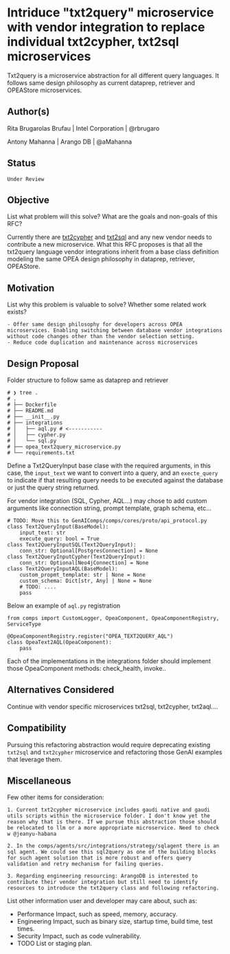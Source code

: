 # Intriduce "txt2query" microservice with vendor integration to replace individual txt2cypher, txt2sql microservices

Txt2query is a microservice abstraction for all different query languages. It follows same design philosophy as current dataprep, retriever and OPEAStore microservices.  

## Author(s)

Rita Brugarolas Brufau  |  Intel Corporation  |  @rbrugaro

Antony Mahanna  |  Arango DB  |  @aMahanna 

## Status

`Under Review`

## Objective

List what problem will this solve? What are the goals and non-goals of this RFC?

Currently there are [txt2cypher](https://github.com/opea-project/GenAIComps/tree/main/comps/text2cypher) and [txt2sql](https://github.com/opea-project/GenAIComps/tree/main/comps/text2sql) and any new vendor needs to contribute a new microservice. 
What this RFC proposes is that all the txt2query language vendor integrations inherit from a base class definition modeling the same OPEA design philosophy in dataprep, retriever, OPEAStore.  


## Motivation

List why this problem is valuable to solve? Whether some related work exists?

    - Offer same design philosophy for developers across OPEA microservices. Enabling switching between database vendor integrations without code changes other than the vendor selection setting.
    - Reduce code duplication and maintenance across microservices

## Design Proposal

Folder structure to follow same as dataprep and retriever

```
# ❯ tree .
# .
# ├── Dockerfile
# ├── README.md
# ├── __init__.py
# ├── integrations
# │   ├── aql.py # <-----------
# │   ├── cypher.py
# │   └── sql.py
# ├── opea_text2query_microservice.py
# └── requirements.txt
```

Define a Txt2QueryInput base clase with the required arguments, in this case, the `input_text` we want to convert into a query, and an `execte_query` to indicate if that resulting query needs to be executed against the database or just the query string returned.

For vendor integration (SQL, Cypher, AQL…) may chose to add custom arguments like connection string, prompt template, graph schema, etc…

```
# TODO: Move this to GenAIComps/comps/cores/proto/api_protocol.py
class Text2QueryInput(BaseModel):
    input_text: str
    execute_query: bool = True
class Text2QueryInputSQL(Text2QueryInput):
    conn_str: Optional[PostgresConnection] = None
class Text2QueryInputCypher(Text2QueryInput):
    conn_str: Optional[Neo4jConnection] = None
class Text2QueryInputAQL(BaseModel):
    custom_propmt_template: str | None = None
    custom_schema: Dict[str, Any] | None = None
    # TODO: ....
    pass   
```

Below an example of `aql.py` registration
```
from comps import CustomLogger, OpeaComponent, OpeaComponentRegistry, ServiceType

@OpeaComponentRegistry.register("OPEA_TEXT2QUERY_AQL")
class OpeaText2AQL(OpeaComponent):
    pass
```
Each of the implementations in the integrations folder should implement those OpeaComponent methods: check_health, invoke..

## Alternatives Considered

Continue with vendor specific microservices txt2sql, txt2cypher, txt2aql….

## Compatibility

Pursuing this refactoring abstraction would require deprecating existing `txt2sql` and `txt2cypher` microservice and refactoring those GenAI examples that leverage them.

## Miscellaneous

Few other items for consideration:

    1. Current txt2cypher microservice includes gaudi native and gaudi utils scripts within the microservice folder. I don't know yet the reason why that is there. If we pursue this abstraction those should be relocated to llm or a more appropriate microservice. Need to check w @jeanyu-habana

    2. In the comps/agents/src/integrations/strategy/sqlagent there is an sql agent. We could see this sql2query as one of the building blocks for such agent solution that is more robust and offers query validation and retry mechanism for failing queries. 

    3. Regarding engineering resourcing: ArangoDB is interested to contribute their vendor integration but still need to identify resources to introduce the txt2query class and following refactoring. 
    
List other information user and developer may care about, such as:

- Performance Impact, such as speed, memory, accuracy.
- Engineering Impact, such as binary size, startup time, build time, test times.
- Security Impact, such as code vulnerability.
- TODO List or staging plan.
